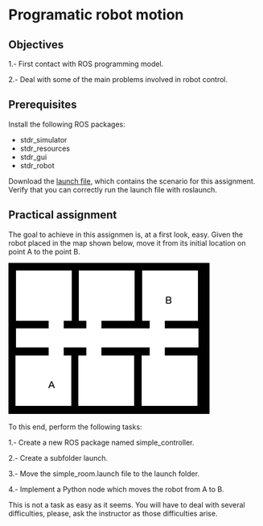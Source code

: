 # Programatic robot motion

## Objectives

1.- First contact with ROS programming model.

2.- Deal with some of the main problems involved in robot control.

## Prerequisites

Install the following ROS packages:

* stdr_simulator
* stdr_resources
* stdr_gui
* stdr_robot

Download the [launch file](simple_room.launch), which contains the scenario for this assignment. Verify that you can correctly run the launch file with roslaunch.

## Practical assignment

The goal to achieve in this assignmen is, at a first look, easy. Given the robot placed in the map shown below, move it from its initial location on point A to the point B.

![Map](simple_rooms.png)

To this end, perform the following tasks:

1.- Create a new ROS package named simple_controller.

2.- Create a subfolder launch.

3.- Move the simple_room.launch file to the launch folder.

4.- Implement a Python node which moves the robot from A to B.

This is not a task as easy as it seems. You will have to deal with several difficulties, please, ask the instructor as those difficulties arise.
